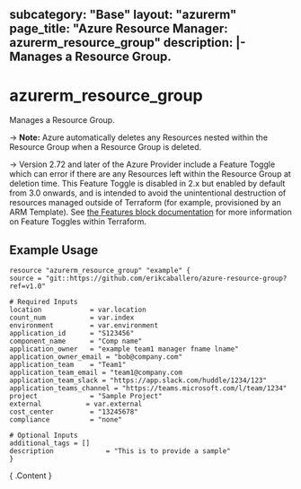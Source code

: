 
subcategory: "Base"
layout: "azurerm"
page_title: "Azure Resource Manager: azurerm_resource_group"
description: |-
  Manages a Resource Group.
---

# azurerm_resource_group

Manages a Resource Group.

-> **Note:** Azure automatically deletes any Resources nested within the Resource Group when a Resource Group is deleted.

-> Version 2.72 and later of the Azure Provider include a Feature Toggle which can error if there are any Resources left within the Resource Group at deletion time. This Feature Toggle is disabled in 2.x but enabled by default from 3.0 onwards, and is intended to avoid the unintentional destruction of resources managed outside of Terraform (for example, provisioned by an ARM Template). See [the Features block documentation](https://registry.terraform.io/providers/hashicorp/azurerm/latest/docs#features) for more information on Feature Toggles within Terraform.

## Example Usage

```hcl
resource "azurerm_resource_group" "example" {
source = "git::https://github.com/erikcaballero/azure-resource-group?ref=v1.0"

# Required Inputs
location            = var.location
count_num           = var.index
environment         = var.environment
application_id      = "S123456"
component_name      = "Comp name"
application_owner   = "example team1 manager fname lname"
application_owner_email = "bob@company.com"
application_team    = "Team1"
application_team_email = "team1@company.com
application_team_slack = "https://app.slack.com/huddle/1234/123"
application_teams_channel = "https://teams.microsoft.com/l/team/1234"
project             = "Sample Project"
external           = var.external
cost_center         = "13245678"
compliance          = "none"

# Optional Inputs
additional_tags = []
description             = "This is to provide a sample"
}
```


<!-- BEGIN_TF_DOCS --> 
{ .Content } 
<!-- END_TF_DOCS --> 


